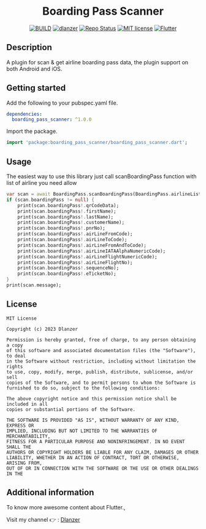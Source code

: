 <!--
This README describes the package. If you publish this package to pub.dev,
this README's contents appear on the landing page for your package.

For information about how to write a good package README, see the guide for
[writing package pages](https://dart.dev/guides/libraries/writing-package-pages).

For general information about developing packages, see the Dart guide for
[creating packages](https://dart.dev/guides/libraries/create-library-packages)
and the Flutter guide for
[developing packages and plugins](https://flutter.dev/developing-packages).
-->
<div align="center">

# Boarding Pass Scanner
  
[![BUILD](https://img.shields.io/badge/Build-Passing-<COLOR>.svg)](https://github.com/Dinesh-Dlanzer/boarding_pass_scanner)
[![dlanzer](https://img.shields.io/badge/Follow_me-Dlanzer-orange.svg?&logo=youtube&logoColor=orange)](https://www.youtube.com/@dlanzer)
[![Repo Status](https://img.shields.io/badge/RepoStatus-Active-blueviolet.svg)](https://github.com/Dinesh-Dlanzer/boarding_pass_scanner)
[![MIT license](https://img.shields.io/badge/License-MIT-red.svg)](https://github.com/Dinesh-Dlanzer/boarding_pass_scanner)
[![Flutter](https://img.shields.io/badge/_Flutter_-Package-grey.svg?&logo=Flutter&logoColor=white&labelColor=blue)](https://github.com/Dinesh-Dlanzer/boarding_pass_scanner)
</div>

## Description
A plugin for scan & get airline boarding pass data, the plugin support on both Android and iOS.

## Getting started

Add the following to your pubspec.yaml file.

```yaml
dependencies:
  boarding_pass_scanner: ^1.0.0
```

Import the package.
```dart
import 'package:boarding_pass_scanner/boarding_pass_scanner.dart';
```

## Usage

The easiest way to use this library just call scanBoardingPass function with list of airline you need allow

```dart
var scan = await BoardingPass.scanBoardingPass(BoardingPass.airlineList);
if (scan.boardingPass != null) {
    print(scan.boardingPass!.qrCodeData);
    print(scan.boardingPass!.firstName);
    print(scan.boardingPass!.lastName);
    print(scan.boardingPass!.customerName);
    print(scan.boardingPass!.pnrNo);
    print(scan.boardingPass!.airLineFromCode);
    print(scan.boardingPass!.airLineToCode);
    print(scan.boardingPass!.airLineFromAndToCode);
    print(scan.boardingPass!.airLineIATAAlphaNumericCode);
    print(scan.boardingPass!.airLineFlightNumericCode);
    print(scan.boardingPass!.airLineFlightNo);
    print(scan.boardingPass!.sequenceNo);
    print(scan.boardingPass!.eTicketNo);
}
print(scan.message);
```
## License

```
MIT License

Copyright (c) 2023 Dlanzer

Permission is hereby granted, free of charge, to any person obtaining a copy
of this software and associated documentation files (the "Software"), to deal
in the Software without restriction, including without limitation the rights
to use, copy, modify, merge, publish, distribute, sublicense, and/or sell
copies of the Software, and to permit persons to whom the Software is
furnished to do so, subject to the following conditions:

The above copyright notice and this permission notice shall be included in all
copies or substantial portions of the Software.

THE SOFTWARE IS PROVIDED "AS IS", WITHOUT WARRANTY OF ANY KIND, EXPRESS OR
IMPLIED, INCLUDING BUT NOT LIMITED TO THE WARRANTIES OF MERCHANTABILITY,
FITNESS FOR A PARTICULAR PURPOSE AND NONINFRINGEMENT. IN NO EVENT SHALL THE
AUTHORS OR COPYRIGHT HOLDERS BE LIABLE FOR ANY CLAIM, DAMAGES OR OTHER
LIABILITY, WHETHER IN AN ACTION OF CONTRACT, TORT OR OTHERWISE, ARISING FROM,
OUT OF OR IN CONNECTION WITH THE SOFTWARE OR THE USE OR OTHER DEALINGS IN THE
```

## Additional information

To know more awesome content about Flutter., 

Visit my channel 👉 : [Dlanzer](https://www.youtube.com/@dlanzer)